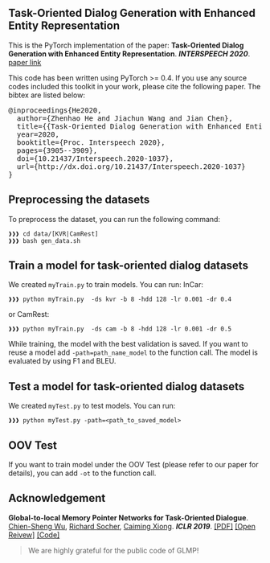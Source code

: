 ## Task-Oriented Dialog Generation with Enhanced Entity Representation

This is the PyTorch implementation of the paper:
**Task-Oriented Dialog Generation with Enhanced Entity Representation**. ***INTERSPEECH 2020***. [paper link](https://www.isca-speech.org/archive/Interspeech_2020/abstracts/1037.html)


This code has been written using PyTorch >= 0.4. If you use any source codes included this toolkit in your work, please cite the following paper. The bibtex are listed below:
<pre>
@inproceedings{He2020,
  author={Zhenhao He and Jiachun Wang and Jian Chen},
  title={{Task-Oriented Dialog Generation with Enhanced Entity Representation}},
  year=2020,
  booktitle={Proc. Interspeech 2020},
  pages={3905--3909},
  doi={10.21437/Interspeech.2020-1037},
  url={http://dx.doi.org/10.21437/Interspeech.2020-1037}
}
</pre>


## Preprocessing the datasets
To preprocess the dataset, you can run the following command:
```console
❱❱❱ cd data/[KVR|CamRest]
❱❱❱ bash gen_data.sh
```

## Train a model for task-oriented dialog datasets
We created `myTrain.py` to train models. You can run:
InCar:
```console
❱❱❱ python myTrain.py  -ds kvr -b 8 -hdd 128 -lr 0.001 -dr 0.4
```
or CamRest:
```console
❱❱❱ python myTrain.py  -ds cam -b 8 -hdd 128 -lr 0.001 -dr 0.5
```

While training, the model with the best validation is saved. If you want to reuse a model add `-path=path_name_model` to the function call. The model is evaluated by using F1 and BLEU.

## Test a model for task-oriented dialog datasets
We created  `myTest.py` to test models. You can run:
```console
❱❱❱ python myTest.py -path=<path_to_saved_model> 
```

## OOV Test
If you want to train model under the OOV Test (please refer to our paper for details), you can add `-ot` to the function call.

## Acknowledgement

**Global-to-local Memory Pointer Networks for Task-Oriented Dialogue**. [Chien-Sheng Wu](https://jasonwu0731.github.io/), [Richard Socher](https://www.socher.org/), [Caiming Xiong](http://www.stat.ucla.edu/~caiming/). ***ICLR 2019***. [[PDF]](https://arxiv.org/abs/1901.04713) [[Open Reivew]](https://openreview.net/forum?id=ryxnHhRqFm) [[Code]](https://github.com/jasonwu0731/GLMP)

>   We are highly grateful for the public code of GLMP!
